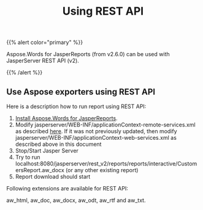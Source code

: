﻿---
title: Using REST API
type: docs
weight: 140
url: /jasperreports/using-rest-api/
---

{{% alert color="primary" %}} 

Aspose.Words for JasperReports (from v2.6.0) can be used with JasperServer REST API (v2).

{{% /alert %}} 

## Use Aspose exporters using REST API

Here is a description how to run report using REST API:

1. [Install Aspose.Words for JasperReports](/words/jasperreports/installation/).
1. Modify jasperserver/WEB-INF/applicationContext-remote-services.xml as described [here](/words/jasperreports/installation/). If it was not previously updated, then modify jasperserver/WEB-INF/applicationContext-web-services.xml as described above in this document
1. Stop/Start Jasper Server
1. Try to run localhost:8080/jasperserver/rest_v2/reports/reports/interactive/CustomersReport.aw_docx (or any other existing report)
1. Report download should start

Following extensions are available for REST API: 

aw_html, aw_doc, aw_docx, aw_odt, aw_rtf and aw_txt.

